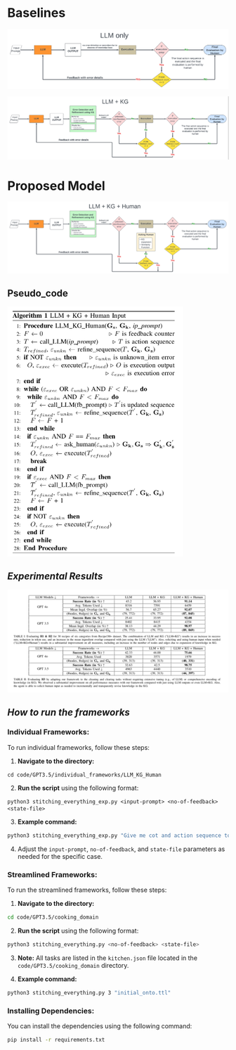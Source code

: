 # **Baselines**

![image.png](./code/images/LLM_only.png)

![image.png](./code/images/LLM_KG.png)

# **Proposed Model**

![image.pnga](./code/images/LLM_KG_HUMAN.png)

## **Pseudo_code**
<!-- ![image.png](./shivam/pseudo_code.png) -->
<img src="./code/images/pseudo_code.png" alt="Image description" width="400">


## ***Experimental Results***
![image.png](./code/images/RESULTS.png)


## ***How to run the frameworks***

### **Individual Frameworks:**

To run individual frameworks, follow these steps:

1. **Navigate to the directory:**

```
cd code/GPT3.5/individual_frameworks/LLM_KG_Human

``` 
2. **Run the script** using the following format:

```
python3 stitching_everything_exp.py <input-prompt> <no-of-feedback> <state-file>

```

3. **Example command:**

```bash
python3 stitching_everything_exp.py "Give me cot and action sequence to prepare an omlette" 3 "intial_onto.ttl"

```
4. Adjust the `input-prompt`, `no-of-feedback`, and `state-file` parameters as needed for the specific case.

### **Streamlined Frameworks:**

To run the streamlined frameworks, follow these steps:

1. **Navigate to the directory:**

```bash
cd code/GPT3.5/cooking_domain

``` 
2. **Run the script** using the following format:

```bash
python3 stitching_everything.py <no-of-feedback> <state-file>

```
3. **Note:** All tasks are listed in the `kitchen.json` file located in the `code/GPT3.5/cooking_domain` directory.

4. **Example command:**

```bash
python3 stitching_everything.py 3 "initial_onto.ttl"

```


### **Installing Dependencies:**

You can install the dependencies using the following command:

```bash
pip install -r requirements.txt
```




